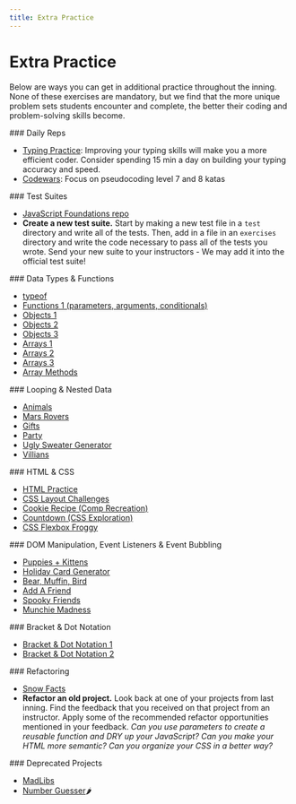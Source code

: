 ```yaml
---
title: Extra Practice
---
```


# Extra Practice

Below are ways you can get in additional practice throughout the inning. None of these exercises are mandatory, but we find that the more unique problem sets students encounter and complete, the better their coding and problem-solving skills become.

<section class="answer">
### Daily Reps

* [Typing Practice](https://typing.io/): Improving your typing skills will make you a more efficient coder. Consider spending 15 min a day on building your typing accuracy and speed.
* [Codewars](https://www.codewars.com/): Focus on pseudocoding level 7 and 8 katas
</section>

<section class="answer">
### Test Suites

* [JavaScript Foundations repo](https://github.com/turingschool-examples/javascript-foundations)
* **Create a new test suite.** Start by making a new test file in a `test` directory and write all of the tests. Then, add in a file in an `exercises` directory and write the code necessary to pass all of the tests you wrote. Send your new suite to your instructors - We may add it into the official test suite!
</section>

<section class="answer">
### Data Types & Functions

* [typeof](https://replit.com/@frontend-instructors/typeofpractice#index.js)
* [Functions 1 (parameters, arguments, conditionals)](https://replit.com/@frontend-instructors/Functions-Workshop#index.js)
* [Objects 1](https://replit.com/@frontend-instructors/Objects-Practice#index.js)
* [Objects 2](https://frontend.turing.edu/lessons/module-1/objects-review.html)
* [Objects 3](https://replit.com/@frontend-instructors/Objects-Practice-2#index.js)
* [Arrays 1](https://replit.com/@frontend-instructors/Arrays-Practice-1#index.js)
* [Arrays 2](https://replit.com/@frontend-instructors/Arrays-Practice-2#index.js)
* [Arrays 3](https://replit.com/@frontend-instructors/Array-Practice-3#index.js)
* [Array Methods](https://replit.com/@frontend-instructors/Array-Methods#index.js)
</section>

<section class="answer">
### Looping & Nested Data

* [Animals](https://replit.com/@frontend-instructors/01-for-loops#index.js)
* [Mars Rovers](https://replit.com/@frontend-instructors/Mars-Rover#index.js)
* [Gifts](https://replit.com/@frontend-instructors/Gifts#index.js)
* [Party](https://replit.com/@frontend-instructors/Party#index.js)
* [Ugly Sweater Generator](https://replit.com/@frontend-instructors/Ugly-Sweater#index.js)
* [Villians](https://replit.com/@frontend-instructors/Villans#index.js)
</section>

<section class="answer">
### HTML & CSS

* [HTML Practice](https://github.com/turingschool-examples/html-warmup-challenges)
* [CSS Layout Challenges](https://github.com/turingschool-examples/css-layout-challenges)
* [Cookie Recipe (Comp Recreation)](https://github.com/turingschool-examples/cookie-comp)
* [Countdown (CSS Exploration)](https://codepen.io/kaylaewood/pen/RwYKjJy)
* [CSS Flexbox Froggy](https://flexboxfroggy.com/)
</section>

<section class="answer">
### DOM Manipulation, Event Listeners & Event Bubbling

* [Puppies + Kittens](https://gist.github.com/kaylagordon/0d5621f9b4cb1c5a0d4da7a0405c8890)
* [Holiday Card Generator](https://codepen.io/kaylaewood/pen/QWVdOBe)
* [Bear, Muffin, Bird](https://github.com/turingschool/bear-muffin-bird)
* [Add A Friend](https://codepen.io/ameseee/pen/mdbmBmq)
* [Spooky Friends](https://codepen.io/kaylagordon/pen/jOrzYWM)
* [Munchie Madness](https://codepen.io/eric_turing/pen/GRKEeEY)
</section>

<section class="answer">
### Bracket & Dot Notation

* [Bracket & Dot Notation 1](https://replit.com/@frontend-instructors/Bracket-Dot-Notation)
* [Bracket & Dot Notation 2](https://codepen.io/kaylagordon/pen/wvGrQxV?editors=1010)
</section>

<section class="answer">
### Refactoring

* [Snow Facts](https://codepen.io/kaylaewood/pen/ZEMLaVW)
* **Refactor an old project.** Look back at one of your projects from last inning. Find the feedback that you received on that project from an instructor. Apply some of the recommended refactor opportunities mentioned in your feedback. *Can you use parameters to create a reusable function and DRY up your JavaScript? Can you make your HTML more semantic? Can you organize your CSS in a better way?*
</section>

<section class="answer">
### Deprecated Projects

* [MadLibs](https://github.com/turingschool-examples/winter-mad-libs)
* [Number Guesser](https://frontend.turing.edu/projects/module-1/number-guesser-pair.html)🌶
</section>
